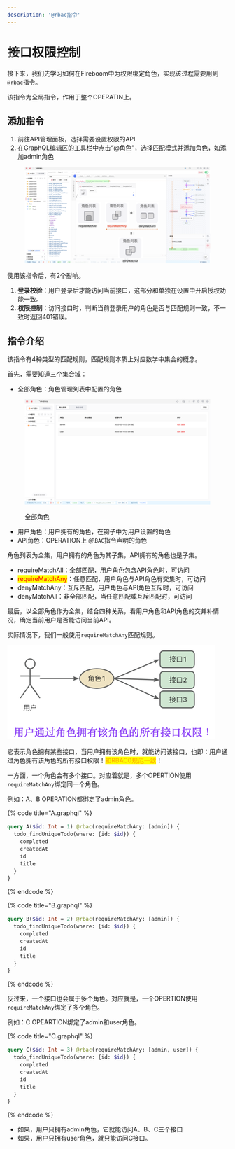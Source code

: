 ```yaml
---
description: '@rbac指令'
---
```


# 接口权限控制

接下来，我们先学习如何在Fireboom中为权限绑定角色，实现该过程需要用到`@rbac`指令。

该指令为全局指令，作用于整个OPERATIN上。

## 添加指令

1. 前往API管理面板，选择需要设置权限的API
2. 在GraphQL编辑区的工具栏中点击“@角色”，选择匹配模式并添加角色，如添加admin角色

<figure><img src="../../.gitbook/assets/image (3).png" alt=""><figcaption></figcaption></figure>

使用该指令后，有2个影响。

1. **登录校验**：用户登录后才能访问当前接口，这部分和单独在设置中开启授权功能一致。
2. **权限控制**：访问接口时，判断当前登录用户的角色是否与匹配规则一致，不一致时返回401错误。

## 指令介绍

该指令有4种类型的匹配规则，匹配规则本质上对应数学中集合的概念。

首先，需要知道三个集合域：

* 全部角色：角色管理列表中配置的角色

<figure><img src="../../.gitbook/assets/image (10) (2).png" alt=""><figcaption><p>全部角色</p></figcaption></figure>

* 用户角色：用户拥有的角色，在钩子中为用户设置的角色
* API角色：OPERATION上 `@RBAC`指令声明的角色

角色列表为全集，用户拥有的角色为其子集，API拥有的角色也是子集。

* requireMatchAll：全部匹配，用户角色包含API角色时，可访问
* <mark style="color:red;">requireMatchAny</mark>：任意匹配，用户角色与API角色有交集时，可访问
* denyMatchAny：互斥匹配，用户角色与API角色互斥时，可访问
* denyMatchAll：非全部匹配，当任意匹配或互斥匹配时，可访问

最后，以全部角色作为全集，结合四种关系，看用户角色和API角色的交并补情况，确定当前用户是否能访问当前API。



实际情况下，我们一般使用`requireMatchAny`匹配规则。

![](<../../.gitbook/assets/image (2).png>)

它表示角色拥有某些接口，当用户拥有该角色时，就能访问该接口，也即：用户通过角色拥有该角色的所有接口权限！<mark style="color:orange;">和RBAC0规范一致</mark>！

一方面，一个角色会有多个接口。对应着就是，多个OPERTION使用`requireMatchAny`绑定同一个角色。

例如：A、B OPERATION都绑定了admin角色。

{% code title="A.graphql" %}
```graphql
query A($id: Int = 1) @rbac(requireMatchAny: [admin]) {
  todo_findUniqueTodo(where: {id: $id}) {
    completed
    createdAt
    id
    title
  }
}
```
{% endcode %}

{% code title="B.graphql" %}
```graphql
query B($id: Int = 2) @rbac(requireMatchAny: [admin]) {
  todo_findUniqueTodo(where: {id: $id}) {
    completed
    createdAt
    id
    title
  }
} 
```
{% endcode %}

反过来，一个接口也会属于多个角色。对应就是，一个OPERTION使用`requireMatchAny`绑定了多个角色。

例如：C OPEARTION绑定了admin和user角色。

{% code title="C.graphql" %}
```graphql
query C($id: Int = 3) @rbac(requireMatchAny: [admin, user]) {
  todo_findUniqueTodo(where: {id: $id}) {
    completed
    createdAt
    id
    title
  }
}
```
{% endcode %}

* 如果，用户只拥有admin角色，它就能访问A、B、C三个接口
* 如果，用户只拥有user角色，就只能访问C接口。

